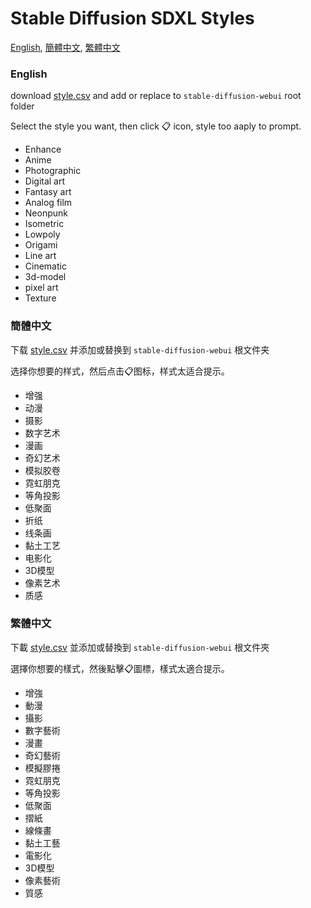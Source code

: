# Stable Diffusion SDXL Styles
[English](https://github.com/n714/sd_styles/blob/main/SDXL_Prompt_Styles_en.txt), [簡體中文](https://github.com/n714/sd_styles/blob/main/SDXL_Prompt_Styles_cn.txt), [繁體中文](https://github.com/n714/sd_styles/blob/main/SDXL_Prompt_Styles_tw.txt)

### English
download [style.csv](https://raw.githubusercontent.com/n714/sd_styles/main/styles.csv) and add or replace to `stable-diffusion-webui` root folder

Select the style you want, then click 📋 icon, style too aaply to prompt.

- Enhance
- Anime
- Photographic
- Digital art
- Fantasy art
- Analog film
- Neonpunk
- Isometric
- Lowpoly
- Origami
- Line art
- Cinematic
- 3d-model
- pixel art	
- Texture

### 簡體中文
下载 [style.csv](https://raw.githubusercontent.com/n714/sd_styles/main/tw/styles.csv) 并添加或替换到 `stable-diffusion-webui` 根文件夹

选择你想要的样式，然后点击📋图标，样式太适合提示。

- 增强
- 动漫
- 摄影
- 数字艺术
- 漫画
- 奇幻艺术
- 模拟胶卷
- 霓虹朋克
- 等角投影
- 低聚面
- 折纸
- 线条画
- 黏土工艺
- 电影化
- 3D模型
- 像素艺术
- 质感

### 繁體中文
下載 [style.csv](https://raw.githubusercontent.com/n714/sd_styles/main/cn/styles.csv) 並添加或替換到 `stable-diffusion-webui` 根文件夾

選擇你想要的樣式，然後點擊📋圖標，樣式太適合提示。

- 增強
- 動漫
- 攝影
- 數字藝術
- 漫畫
- 奇幻藝術
- 模擬膠捲
- 霓虹朋克
- 等角投影
- 低聚面
- 摺紙
- 線條畫
- 黏土工藝
- 電影化
- 3D模型
- 像素藝術
- 質感
